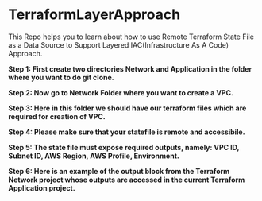 # TerraformLayerApproach
This Repo helps you to learn about how to use Remote Terraform State File as a Data Source to Support Layered IAC(Infrastructure As A Code) Approach.

**Step 1: First create two directories Network and Application in the folder where you want to do git clone.**

**Step 2: Now go to Network Folder where you want to create a VPC.**

**Step 3: Here in this folder we should have our terraform files which are required for creation of VPC.**

**Step 4: Please make sure that your statefile is remote and accessibile.**

**Step 5: The state file must expose required outputs, namely: VPC ID, Subnet ID, AWS Region, AWS Profile, Environment.**

**Step 6: Here is an example of the output block from the Terraform Network project whose outputs are accessed in the current Terraform Application project.**


